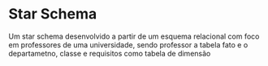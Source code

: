 <h1>Star Schema</h1>

<p>Um star schema desenvolvido a partir de um esquema relacional com foco em professores de uma universidade, sendo professor a tabela fato e o departametno, classe e requisitos como tabela de dimensão</p>
